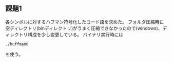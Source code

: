## 課題1
各シンボルに対するハフマン符号化したコード語を求めた。
フォルダ圧縮時に空ディレクトリ(binディレクトリ)がうまく圧縮できなかったので(windows)、ディレクトリ構成を少し変更している。
バイナリ実行時には
```
./huffman0
```
を使う。
